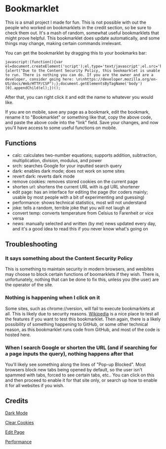 # Bookmarklet
This is a small project I made for fun. This is not possible with out the people who worked on bookmarklets in the credit section, so be sure to check them out. It's a mash of random, somewhat useful bookmarklets that might prove helpful. This bookmarklet does update automatically, and some things may change, making certain commands irrelevant.

You can get the bookmarklet by dragging this to your bookmarks bar:
```
javascript:(function(){var el=document.createElement('script');el.type='text/javascript';el.src='https://zution.github.io/Bookmarklet/bookmarklet.js';el.onerror=function(){alert("Due to the Content Security Policy, this bookmarklet is unable to run. There is nothing you can do. If you are the owner and are a developer, consider going here: \n\nhttps://developer.mozilla.org/en-US/docs/Web/HTTP/CSP");};document.getElementsByTagName('body')[0].appendChild(el);})();
```
After that, you can right click it and edit the name to whatever you would like.

If you are on mobile, save any page as a bookmark, edit the bookmark, rename it to "Bookmarklet" or something like that, copy the above code, and paste the above code into the "link" field. Save your changes, and now you'll have access to some useful functions on mobile.

## Functions
* calc: calculates two-number equations; supports addition, subtraction, multiplication, division, modulus, and power
* srch: searches Google for your inputted search query
* dark: enables dark mode; does not work on some sites
* revert dark: reverts dark mode
* remove cookies: removes stored cookies on the current page
* shorten url: shortens the current URL with is.gd URL shortener
* edit page: has an interface for editing the page (for coders mainly; usable by most people with a bit of experimenting and guessing)
* performance: shows technical statistics, most will not understand
* joke: tells a random, terrible joke that you will not laugh at
* convert temp: converts temperature from Celsius to Farenheit or vice versa
* news: manually selected and written (by me) news updated every day, and it's a good idea to read this if you never know what's going on

## Troubleshooting
### It says something about the Content Security Policy
This is something to maintain security in modern browsers, and wesbites may choose to block certain functions of boomarklets if they wish. There is, unfortunately, nothing that can be done to fix this, unless you (the user) are the operator of the site.
### Nothing is happening when I click on it
Some sites, such as chrome://version, will fail to execute bookmarklets at all. This is likely due to security reasons. [Wikipedia](https://en.wikipedia.org/wiki/Main_Page) is a nice place to test all the features if you want to test this bookmarklet. Then again, there is a likely possibility of something happening to GitHub, or some other technical reason, as this bookmarklet runs code from GitHub, and most of the code is hosted here.
### When I search Google or shorten the URL (and if searching for a page inputs the query), nothing happens after that
You'll likely see something along the lines of "Pop-up Blocked". Most browsers block new tabs being opened by default, so the user isn't spammed with tabs, forced to see certain tabs, etc.. You can click on this and then proceed to enable it for that site only, or search up how to enable it for all websites if you wish.

## Credits
[Dark Mode](https://forum.duolingo.com/comment/39222130/GUIDE-How-to-get-features-like-DarkMode-and-Font-Style-using-Bookmarklets)

[Clear Cookies](https://github.com/timothybrady/Clear-cookies-bookmarklet)

[Edit Page](https://x-ray-goggles.mouse.org/)

[Performance](https://github.com/micmro/performance-bookmarklet)
